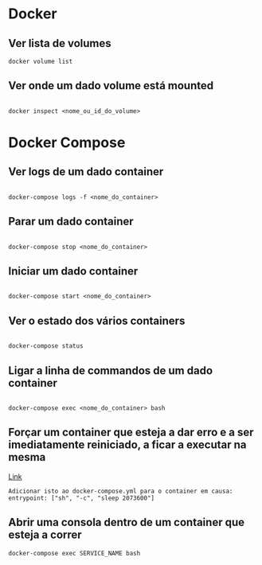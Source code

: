 # Docker

## Ver lista de volumes 
  
````
docker volume list 
````

## Ver onde um dado volume está mounted

```` 

docker inspect <nome_ou_id_do_volume>

```` 

# Docker Compose
  
## Ver logs de um dado container

```` 

docker-compose logs -f <nome_do_container>

```` 

## Parar um dado container

```` 

docker-compose stop <nome_do_container>

```` 


## Iniciar um dado container

```` 

docker-compose start <nome_do_container>

```` 

## Ver o estado dos vários containers

```` 

docker-compose status

```` 

## Ligar a linha de commandos de um dado container

```` 

docker-compose exec <nome_do_container> bash

```` 

## Forçar um container que esteja a dar erro e a ser imediatamente reiniciado, a ficar a executar na mesma
[Link](https://vsupalov.com/debug-docker-compose-service/)
````
Adicionar isto ao docker-compose.yml para o container em causa:
entrypoint: ["sh", "-c", "sleep 2073600"]
````
  
## Abrir uma consola dentro de um container que esteja a correr
  
````
docker-compose exec SERVICE_NAME bash
````

